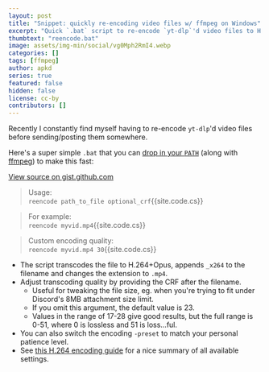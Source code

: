 ```yaml
---
layout: post
title: "Snippet: quickly re-encoding video files w/ ffmpeg on Windows"
excerpt: "Quick `.bat` script to re-encode `yt-dlp`'d video files to H.264"
thumbtext: "reencode.bat"
image: assets/img-min/social/vg0Mph2RmI4.webp
categories: []
tags: [ffmpeg]
author: apkd
series: true
featured: false
hidden: false
license: cc-by
contributors: []
---
```


Recently I constantly find myself having to re-encode `yt-dlp`'d video files before sending/posting them somewhere.

Here's a super simple `.bat` that you can [drop in your `PATH`](https://stackoverflow.com/questions/44272416/how-to-add-a-folder-to-path) (along with [ffmpeg](https://ffmpeg.org/download.html)) to make this fast:

<code data-gist-hide-footer="false" data-gist-id="a4eb52d29eb114ec2deb2103b69f03e1"></code>
<noscript><a href="https://gist.github.com/apkd/a4eb52d29eb114ec2deb2103b69f03e1#file-comment-cs">View source on gist.github.com</a></noscript>

> Usage:<br/>
> `reencode path_to_file optional_crf`{{site.code.cs}}

> For example:<br/>
> `reencode myvid.mp4`{{site.code.cs}}

> Custom encoding quality:<br/>
> `reencode myvid.mp4 30`{{site.code.cs}}

* The script transcodes the file to H.264+Opus, appends `_x264` to the filename and changes the extension to `.mp4`.
* Adjust transcoding quality by providing the CRF after the filename.
  * Useful for tweaking the file size, eg. when you're trying to fit under Discord's 8MB attachment size limit.
  * If you omit this argument, the default value is 23.
  * Values in the range of 17-28 give good results, but the full range is 0-51, where 0 is lossless and 51 is loss...ful.
* You can also switch the encoding `-preset` to match your personal patience level.
* See [this H.264 encoding guide](https://trac.ffmpeg.org/wiki/Encode/H.264) for a nice summary of all available settings.
